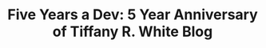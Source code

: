 ---
title: "Five Years a Dev: 5 Year Anniversary of Tiffany R. White Blog"
layout: post
tags: []
featured_image:
---